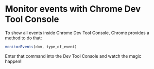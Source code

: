# Monitor events with Chrome Dev Tool Console

To show all events inside Chrome Dev Tool Console, Chrome provides a method to do that:

```javascript
monitorEvents(dom, type_of_event)
```

Enter that command into the Dev Tool Console and watch the magic happen!
